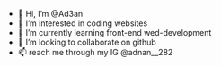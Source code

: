 - 👋 Hi, I’m @Ad3an
- 👀 I’m interested in coding websites
- 🌱 I’m currently learning front-end wed-development
- 💞️ I’m looking to collaborate on github
- 📫 reach me through my IG @adnan__282

<!---
Ad3an/Ad3an is a ✨ special ✨ repository because its `README.md` (this file) appears on your GitHub profile.
You can click the Preview link to take a look at your changes.
--->
